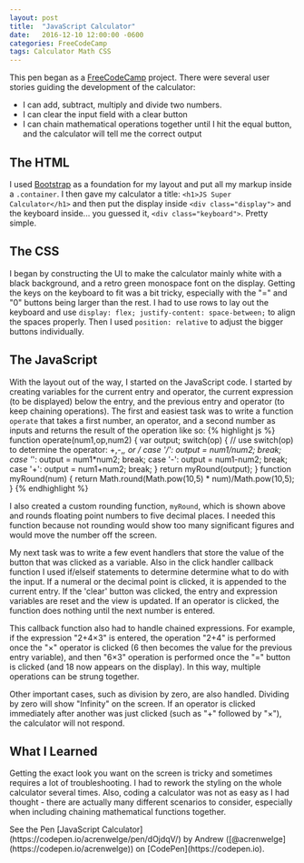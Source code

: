 ```yaml
---
layout: post
title:  "JavaScript Calculator"
date:   2016-12-10 12:00:00 -0600
categories: FreeCodeCamp
tags: Calculator Math CSS
---
```

This pen began as a [FreeCodeCamp](http://FreeCodeCamp.com) project. There were
several user stories guiding the development of the calculator:
<!--end excerpt-->

- I can add, subtract, multiply and divide two numbers.
- I can clear the input field with a clear button
- I can chain mathematical operations together until I hit the equal button, and the calculator will tell me the correct output

## The HTML
I used [Bootstrap](http://getbootstrap.com) as a foundation for my layout and put
all my markup inside a `.container`. I then gave my calculator a title: `<h1>JS Super Calculator</h1>`
and then put the display inside `<div class="display">` and the keyboard inside...
you guessed it, `<div class="keyboard">`. Pretty simple.

## The CSS
I began by constructing the UI to make the calculator mainly white with a black
background, and a retro green monospace font on the display. Getting the keys
on the keyboard to fit was a bit tricky, especially with the "=" and "0" buttons being
larger than the rest. I had to use rows to lay out the keyboard and use
`display: flex; justify-content: space-between;` to align the spaces
properly. Then I used `position: relative` to adjust the bigger buttons individually.

## The JavaScript
With the layout out of the way, I started on the JavaScript code. I started by
creating variables for the current entry and operator, the current expression (to be displayed)
below the entry, and the previous entry and operator (to keep chaining operations).
The first and easiest task was to write a function `operate` that takes a first
number, an operator, and a second number as inputs and returns the result of the
operation like so:
{% highlight js %}
function operate(num1,op,num2) {
  var output;
  switch(op) { // use switch(op) to determine the operator: +,-,*, or /
    case '/':
      output = num1/num2; break;
    case '*':
      output = num1*num2; break;
    case '-':
      output = num1-num2; break;
    case '+':
      output = num1+num2; break;
  }
  return myRound(output);
}
function myRound(num) {
  return Math.round(Math.pow(10,5) * num)/Math.pow(10,5);
}
{% endhighlight %}

I also created a custom rounding function, `myRound`, which is shown above and rounds
floating point numbers to five decimal places. I needed this function because not
rounding would show too many significant figures and would move the number off the
screen.

My next task was to write a few event handlers that store the value of the button
that was clicked as a variable. Also in the click handler callback function I used
if/elseif statements to determine determine what to do with the input. If a numeral
or the decimal point is clicked, it is appended to the current entry. If the 'clear'
button was clicked, the entry and expression variables are reset and the view is
updated. If an operator is clicked, the function does nothing until the next number
is entered.

This callback function also had to handle chained expressions. For example, if
the expression "2+4&times;3" is entered, the operation "2+4" is performed once the
"&times;" operator is clicked (6 then becomes the value for the previous entry variable),
and then "6&times;3" operation is performed once the "=" button is clicked (and 18
now appears on the display). In this way, multiple operations can be strung together.

Other important cases, such as division by zero, are also handled. Dividing by zero
will show "Infinity" on the screen. If an operator is clicked immediately after
another was just clicked (such as "+" followed by "&times;"), the calculator
will not respond.

## What I Learned
Getting the exact look you want on the screen is tricky and sometimes requires a lot
of troubleshooting. I had to rework the styling on the whole calculator several times.
Also, coding a calculator was not as easy as I had thought - there are actually many
different scenarios to consider, especially when including chaining mathematical
functions together.

<p data-height="600" data-theme-id="0" data-slug-hash="dOjdqV" data-preview="true" data-default-tab="js,result" data-user="acrenwelge" data-embed-version="2" data-pen-title="JS Super-Calculator" class="codepen">
  See the Pen [JavaScript Calculator](https://codepen.io/acrenwelge/pen/dOjdqV/) by Andrew ([@acrenwelge](https://codepen.io/acrenwelge)) on [CodePen](https://codepen.io).
</p>
